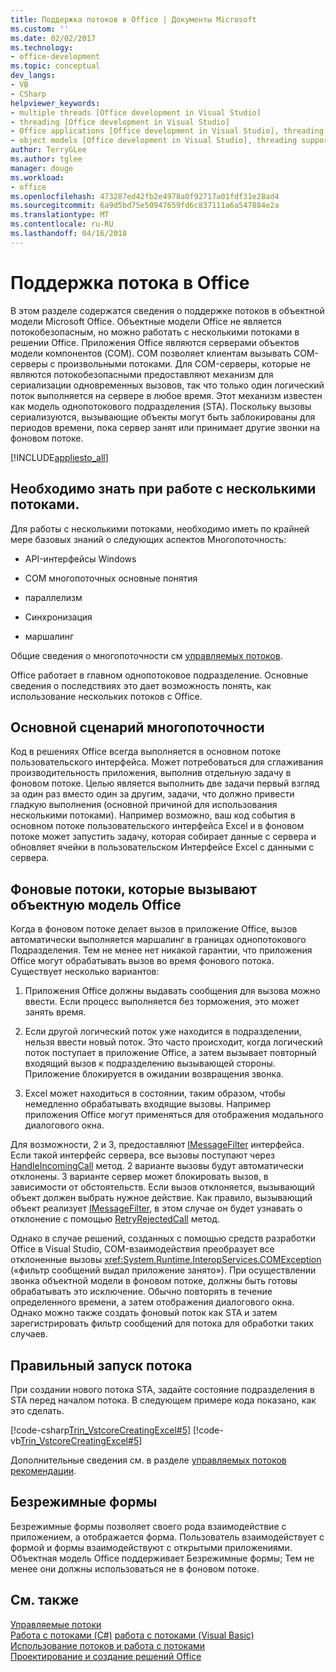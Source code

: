 ```yaml
---
title: Поддержка потоков в Office | Документы Microsoft
ms.custom: ''
ms.date: 02/02/2017
ms.technology:
- office-development
ms.topic: conceptual
dev_langs:
- VB
- CSharp
helpviewer_keywords:
- multiple threads [Office development in Visual Studio]
- threading [Office development in Visual Studio]
- Office applications [Office development in Visual Studio], threading support
- object models [Office development in Visual Studio], threading support
author: TerryGLee
ms.author: tglee
manager: douge
ms.workload:
- office
ms.openlocfilehash: 473287ed42fb2e4978a0f92717a01fdf31e28ad4
ms.sourcegitcommit: 6a9d5bd75e50947659fd6c837111a6a547884e2a
ms.translationtype: MT
ms.contentlocale: ru-RU
ms.lasthandoff: 04/16/2018
---
```

# <a name="threading-support-in-office"></a>Поддержка потока в Office
  В этом разделе содержатся сведения о поддержке потоков в объектной модели Microsoft Office. Объектные модели Office не является потокобезопасным, но можно работать с несколькими потоками в решении Office. Приложения Office являются серверами объектов модели компонентов (COM). COM позволяет клиентам вызывать COM-серверы с произвольными потоками. Для COM-серверы, которые не являются потокобезопасными предоставляют механизм для сериализации одновременных вызовов, так что только один логический поток выполняется на сервере в любое время. Этот механизм известен как модель однопотокового подразделения (STA). Поскольку вызовы сериализуются, вызывающие объекты могут быть заблокированы для периодов времени, пока сервер занят или принимает другие звонки на фоновом потоке.  
  
 [!INCLUDE[appliesto_all](../vsto/includes/appliesto-all-md.md)]  
  
## <a name="knowledge-required-when-using-multiple-threads"></a>Необходимо знать при работе с несколькими потоками.  
 Для работы с несколькими потоками, необходимо иметь по крайней мере базовых знаний о следующих аспектов Многопоточность:  
  
-   API-интерфейсы Windows  
  
-   COM многопоточных основные понятия  
  
-   параллелизм  
  
-   Синхронизация  
  
-   маршалинг  
  
 Общие сведения о многопоточности см [управляемых потоков](/dotnet/standard/threading/).  
  
 Office работает в главном однопотоковое подразделение. Основные сведения о последствиях это дает возможность понять, как использование нескольких потоков с Office.  
  
## <a name="basic-multithreading-scenario"></a>Основной сценарий многопоточности  
 Код в решениях Office всегда выполняется в основном потоке пользовательского интерфейса. Может потребоваться для сглаживания производительность приложения, выполнив отдельную задачу в фоновом потоке. Целью является выполнить две задачи первый взгляд за один раз вместо один за другим, задачи, что должно привести гладкую выполнения (основной причиной для использования несколькими потоками). Например возможно, ваш код события в основном потоке пользовательского интерфейса Excel и в фоновом потоке может запустить задачу, которая собирает данные с сервера и обновляет ячейки в пользовательском Интерфейсе Excel с данными с сервера.  
  
## <a name="background-threads-that-call-into-the-office-object-model"></a>Фоновые потоки, которые вызывают объектную модель Office  
 Когда в фоновом потоке делает вызов в приложение Office, вызов автоматически выполняется маршалинг в границах однопотокового Подразделения. Тем не менее нет никакой гарантии, что приложения Office могут обрабатывать вызов во время фонового потока. Существует несколько вариантов:  
  
1.  Приложения Office должны выдавать сообщения для вызова можно ввести. Если процесс выполняется без торможения, это может занять время.  
  
2.  Если другой логический поток уже находится в подразделении, нельзя ввести новый поток. Это часто происходит, когда логический поток поступает в приложение Office, а затем вызывает повторный входящий вызов к подразделению вызывающей стороны. Приложение блокируется в ожидании возвращения звонка.  
  
3.  Excel может находиться в состоянии, таким образом, чтобы немедленно обрабатывать входящие вызовы. Например приложения Office могут применяться для отображения модального диалогового окна.  
  
 Для возможности, 2 и 3, предоставляют [IMessageFilter](http://msdn.microsoft.com/en-us/e12d48c0-5033-47a8-bdcd-e94c49857248) интерфейса. Если такой интерфейс сервера, все вызовы поступают через [HandleIncomingCall](http://msdn.microsoft.com/en-us/7e31b518-ef4f-4bdd-b5c7-e1b16383a5be) метод. 2 варианте вызовы будут автоматически отклонены. 3 варианте сервер может блокировать вызов, в зависимости от обстоятельств. Если вызов отклоняется, вызывающий объект должен выбрать нужное действие. Как правило, вызывающий объект реализует [IMessageFilter](http://msdn.microsoft.com/en-us/e12d48c0-5033-47a8-bdcd-e94c49857248), в этом случае он будет узнавать о отклонение с помощью [RetryRejectedCall](http://msdn.microsoft.com/en-us/3f800819-2a21-4e46-ad15-f9594fac1a3d) метод.  
  
 Однако в случае решений, созданных с помощью средств разработки Office в Visual Studio, COM-взаимодействия преобразует все отклоненные вызовы <xref:System.Runtime.InteropServices.COMException> («фильтр сообщений выдал приложение занято»). При осуществлении звонка объектной модели в фоновом потоке, должны быть готовы обрабатывать это исключение. Обычно повторять в течение определенного времени, а затем отображения диалогового окна. Однако можно также создать фоновый поток как STA и затем зарегистрировать фильтр сообщений для потока для обработки таких случаев.  
  
## <a name="starting-the-thread-correctly"></a>Правильный запуск потока  
 При создании нового потока STA, задайте состояние подразделения в STA перед началом потока. В следующем примере кода показано, как это сделать.  
  
 [!code-csharp[Trin_VstcoreCreatingExcel#5](../vsto/codesnippet/CSharp/Trin_VstcoreCreatingExcelCS/ThisWorkbook.cs#5)]
 [!code-vb[Trin_VstcoreCreatingExcel#5](../vsto/codesnippet/VisualBasic/Trin_VstcoreCreatingExcelVB/ThisWorkbook.vb#5)]  
  
 Дополнительные сведения см. в разделе [управляемых потоков рекомендации](/dotnet/standard/threading/managed-threading-best-practices).  
  
## <a name="modeless-forms"></a>Безрежимные формы  
 Безрежимные формы позволяет своего рода взаимодействие с приложением, а отображается форма. Пользователь взаимодействует с формой и формы взаимодействуют с открытыми приложениями. Объектная модель Office поддерживает Безрежимные формы; Тем не менее они должны использоваться не в фоновом потоке.  
  
## <a name="see-also"></a>См. также  
 [Управляемые потоки](/dotnet/standard/threading/)  
 [Работа с потоками (C#)](/dotnet/csharp/programming-guide/concepts/threading/index) [работа с потоками (Visual Basic)](/dotnet/visual-basic/programming-guide/concepts/threading/index)   
 [Использование потоков и работа с потоками](/dotnet/standard/threading/using-threads-and-threading)   
 [Проектирование и создание решений Office](../vsto/designing-and-creating-office-solutions.md)  
  
  